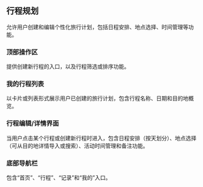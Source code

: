 ## 行程规划
允许用户创建和编辑个性化旅行计划，包括日程安排、地点选择、时间管理等功能。

### 顶部操作区
提供创建新行程的入口，以及行程筛选或排序功能。
### 我的行程列表
以卡片或列表形式展示用户已创建的旅行计划，包含行程名称、日期和目的地概览。
### 行程编辑/详情界面
当用户点击某个行程或创建新行程时进入，包含日程安排（按天划分）、地点选择（可从目的地详情导入或搜索）、活动时间管理和备注功能。
### 底部导航栏
包含“首页”、“行程”、“记录”和“我的”入口。
